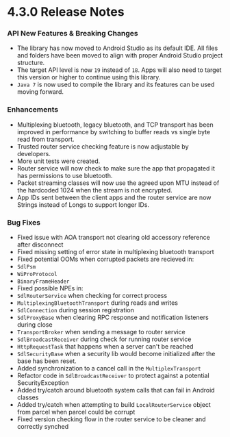 # 4.3.0 Release Notes

### API New Features & Breaking Changes
* The library has now moved to Android Studio as its default IDE. All files and folders have been moved to align with proper Android Studio project structure.
* The target API level is now `19` instead of `18`. Apps will also need to target this version or higher to continue using this library.
* `Java 7` is now used to compile the library and its features can be used moving forward. 

### Enhancements
* Multiplexing bluetooth, legacy bluetooth, and TCP transport has been improved in performance by switching to buffer reads vs single byte read from transport.
* Trusted router service checking feature is now adjustable by developers. 
* More unit tests were created.
* Router service will now check to make sure the app that propagated it has permissions to use bluetooth. 
* Packet streaming classes will now use the agreed upon MTU instead of the hardcoded 1024 when the stream is not encrypted.
* App IDs sent between the client apps and the router service are now Strings instead of Longs to support longer IDs.

### Bug Fixes
* Fixed issue with AOA transport not clearing old accessory reference after disconnect
* Fixed missing setting of error state in multiplexing bluetooth transport
* Fixed potential OOMs when corrupted packets are recieved in:
 *  `SdlPsm`
 *  `WiProProtocol`
 *  `BinaryFrameHeader`
* Fixed possible NPEs in:
 * `SdlRouterService` when checking for correct process
 * `MultiplexingBluetoothTransport` during reads and writes
 * `SdlConnection` during session registration
 * `SdlProxyBase` when clearing RPC response and notification listeners during close 
 * `TransportBroker` when sending a message to router service
 * `SdlBroadcastReceiver` during check for running router service
 * `HttpRequestTask` that happens when a server can't be reached
 * `SdlSecurityBase` when a security lib would become initialized after the base has been reset. 
* Added synchronization to a cancel call in the `MultiplexTransport`
* Refactor code in `SdlBroadcastReceiver` to protect against a potential SecurityException
* Added try/catch around bluetooth system calls that can fail in Android classes
* Added try/catch when attempting to build `LocalRouterService` object from parcel when parcel could be corrupt
* Fixed version checking flow in the router service to be cleaner and correctly synched

